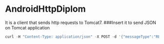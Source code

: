 # AndroidHttpDiplom
It is a client that sends http requests to Tomcat7.
###Insert it to send JSON on Tomcat application
```python
curl -H "Content-Type: application/json" -X POST -d '{"messageType":"RESPECT","messageText":"newMessage2017"}' http://tomcat7-aliaksandrnovik.rhcloud.com/Requests
```

